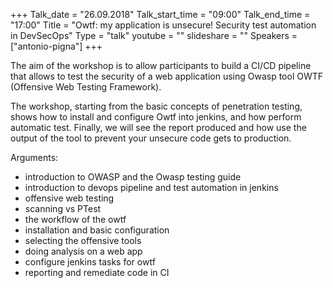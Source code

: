 +++
Talk_date = "26.09.2018"
Talk_start_time = "09:00"
Talk_end_time = "17:00"
Title = "Owtf: my application is unsecure! Security test automation in DevSecOps"
Type = "talk"
youtube = ""
slideshare = ""
Speakers = ["antonio-pigna"]
+++

<p>The aim of the workshop is to allow participants to build a CI/CD pipeline that allows to test the security of a web application using Owasp tool OWTF (Offensive Web Testing Framework).</p>

<p>The workshop, starting from the basic concepts of penetration testing, shows how to install and configure Owtf into jenkins, and how perform automatic test. Finally, we will see the report produced and how use the output of the tool to prevent your unsecure code gets to production.</p>

<p>Arguments:
<ul>
<li>introduction to OWASP and the Owasp testing guide</li>
<li>introduction to devops pipeline and test automation in jenkins</li>
<li>offensive web testing</li>
<li>scanning vs PTest</li>
<li>the workflow of the owtf</li>
<li>installation and basic configuration</li>
<li>selecting the offensive tools</li>
<li>doing analysis on a web app</li>
<li>configure jenkins tasks for owtf</li>
<li>reporting and remediate code in CI</li>
<ul>
</p>